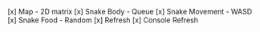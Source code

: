 [x] Map - 2D matrix
[x] Snake Body - Queue
[x] Snake Movement - WASD
[x] Snake Food - Random
[x] Refresh
[x] Console Refresh

